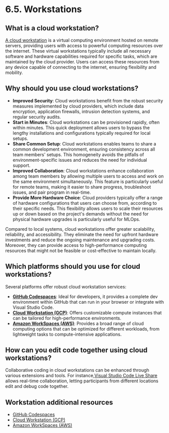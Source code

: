 # 6.5. Workstations

## What is a cloud workstation?

[A cloud workstation](https://cloud.google.com/workstations?hl=en) is a virtual computing environment hosted on remote servers, providing users with access to powerful computing resources over the internet. These virtual workstations typically include all necessary software and hardware capabilities required for specific tasks, which are maintained by the cloud provider. Users can access these resources from any device capable of connecting to the internet, ensuring flexibility and mobility.

## Why should you use cloud workstations?

- **Improved Security**: Cloud workstations benefit from the robust security measures implemented by cloud providers, which include data encryption, application firewalls, intrusion detection systems, and regular security audits.
- **Start in Minutes**: Cloud workstations can be provisioned rapidly, often within minutes. This quick deployment allows users to bypass the lengthy installations and configurations typically required for local setups.
- **Share Common Setup**: Cloud workstations enables teams to share a common development environment, ensuring consistency across all team members' setups. This homogeneity avoids the pitfalls of environment-specific issues and reduces the need for individual support.
- **Improved Collaboration**: Cloud workstations enhance collaboration among team members by allowing multiple users to access and work on the same environment simultaneously. This feature is particularly useful for remote teams, making it easier to share progress, troubleshoot issues, and pair program in real-time.
- **Provide More Hardware Choice**: Cloud providers typically offer a range of hardware configurations that users can choose from, according to their specific needs. This flexibility allows users to scale their resources up or down based on the project's demands without the need for physical hardware upgrades is particularly useful for MLOps.

Compared to local systems, cloud workstations offer greater scalability, reliability, and accessibility. They eliminate the need for upfront hardware investments and reduce the ongoing maintenance and upgrading costs. Moreover, they can provide access to high-performance computing resources that might not be feasible or cost-effective to maintain locally.

## Which platforms should you use for cloud workstations?

Several platforms offer robust cloud workstation services:

- **[GitHub Codespaces](https://github.com/features/codespaces)**: Ideal for developers, it provides a complete dev environment within GitHub that can run in your browser or integrate with Visual Studio Code.
- **[Cloud Workstation (GCP)](https://cloud.google.com/workstations)**: Offers customizable compute instances that can be tailored for high-performance environments.
- **[Amazon WorkSpaces (AWS)](https://aws.amazon.com/fr/workspaces/)**: Provides a broad range of cloud computing options that can be optimized for different workloads, from lightweight tasks to compute-intensive applications.

## How can you edit code together using cloud workstations?

Collaborative coding in cloud workstations can be enhanced through various extensions and tools. For instance,[Visual Studio Code Live Share](https://code.visualstudio.com/learn/collaboration/live-share) allows real-time collaboration, letting participants from different locations edit and debug code together.

## Workstation additional resources

- [GitHub Codespaces](https://github.com/features/codespaces)
- [Cloud Workstation (GCP)](https://cloud.google.com/workstations)
- [Amazon WorkSpaces (AWS)](https://aws.amazon.com/fr/workspaces/)
